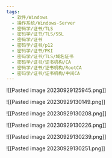 ```yaml
---
tags:
  - 软件/Windows
  - 操作系统/Windows-Server
  - 密码学/证书/TLS
  - 密码学/证书/TLS/SSL
  - 密码学/证书
  - 密码学/证书/p12
  - 密码学/证书/PKI
  - 密码学/证书/TLS/域名证书
  - 密码学/证书/证书机构/CA
  - 密码学/证书/证书机构/RootCA
  - 密码学/证书/证书机构/中间CA
---
```

![[Pasted image 20230929125945.png]]

![[Pasted image 20230929130149.png]]

![[Pasted image 20230929130208.png]]

![[Pasted image 20230929130226.png]]

![[Pasted image 20230929130239.png]]

![[Pasted image 20230929130251.png]]